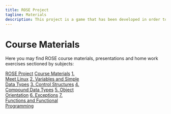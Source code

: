 ```yaml
---
title: ROSE Project
tagline: Materials
description: This project is a game that has been developed in order to help teach kids Python
---
```


# Course Materials

Here you may find ROSE course materials, presentations and home work exercises sectioned by subjects:

<html>
<style>
.vertical-menu {
    width: 240px;
}

.vertical-menu a {
    color: black;
    display: block;
    padding: 12px;
    text-decoration: none;
}

.vertical-menu a:hover {
    background-color: #ccc;
}

.vertical-menu a.header {
    color: #159957;
    font-size: 18px;
}
</style>
<body>

<div class="vertical-menu">
  <a href="/index" class="header">ROSE Project</a>
  <a href="/materials" class="header">Course Materials</a>
  <a href="#">1. Meet Linux</a>
  <a href="#">2. Variables and Simple Data Types</a>
  <a href="#">3. Control Structures</a>
  <a href="#">4. Compound Data Types</a>
  <a href="#">5. Object Orientation</a>
  <a href="#">6. Exceptions</a>
  <a href="#">7. Functions and Functional Programming</a>
</div>

</body>
</html>
